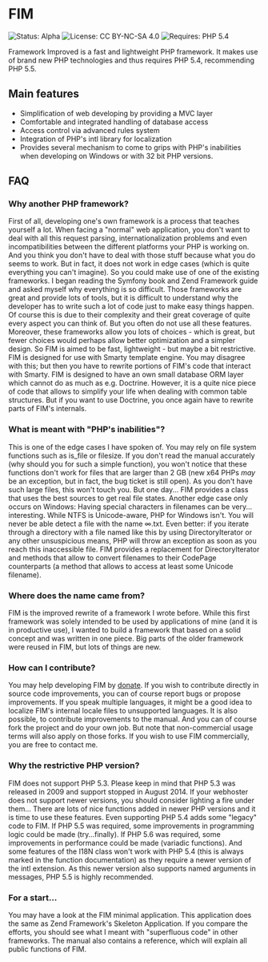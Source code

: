 # FIM #

![Status: Alpha](http://img.shields.io/badge/status-alpha-yellow.svg "Alpha")
![License: CC BY-NC-SA 4.0](http://img.shields.io/badge/license-CC%20BY--NC--SA%204.0-red.svg "CC BY-NC-SA 4.0")
![Requires: PHP 5.4](http://img.shields.io/badge/requires-PHP%205.4-orange.svg "PHP 5.4")

Framework Improved is a fast and lightweight PHP framework. It makes use of
brand new PHP technologies and thus requires PHP 5.4, recommending PHP 5.5.

## Main features ##

- Simplification of web developing by providing a MVC layer
- Comfortable and integrated handling of database access
- Access control via advanced rules system
- Integration of PHP's intl library for localization
- Provides several mechanism to come to grips with PHP's inabilities when
  developing on Windows or with 32 bit PHP versions.

## FAQ ##

### Why another PHP framework? ###
First of all, developing one's own framework is a process that teaches yourself
a lot. When facing a "normal" web application, you don't want to deal with all
this request parsing, internationalization problems and even incompatibilities
between the different platforms your PHP is working on. And you think you don't
have to deal with those stuff because what you do seems to work. But in fact,
it does not work in edge cases (which is quite everything you can't imagine).
So you could make use of one of the existing frameworks.
I began reading the Symfony book and Zend Framework guide and asked myself why
everything is so difficult. Those frameworks are great and provide lots of
tools, but it is difficult to understand why the developer has to write such a
lot of code just to make easy things happen.
Of course this is due to their complexity and their great coverage of quite
every aspect you can think of. But you often do not use all these features.
Moreover, these frameworks allow you lots of choices - which is great, but fewer
choices would perhaps allow better optimization and a simpler design.
So FIM is aimed to be fast, lightweight - but maybe a bit restrictive. FIM is
designed for use with Smarty template engine. You may disagree with this; but
then you have to rewrite portions of FIM's code that interact with Smarty.
FIM is designed to have an own small database ORM layer which cannot do as much
as e.g. Doctrine. However, it is a quite nice piece of code that allows to
simplify your life when dealing with common table structures. But if you want to
use Doctrine, you once again have to rewrite parts of FIM's internals.

### What is meant with "PHP's inabilities"? ###
This is one of the edge cases I have spoken of. You may rely on file system
functions such as is_file or filesize. If you don't read the manual accurately
(why should you for such a simple function), you won't notice that these
functions don't work for files that are larger than 2 GB (new x64 PHPs _may_ be
an exception, but in fact, the bug ticket is still open). As you don't have such
large files, this won't touch you. But one day... FIM provides a class that
uses the best sources to get real file states.
Another edge case only occurs on Windows: Having special characters in filenames
can be very... interesting. While NTFS is Unicode-aware, PHP for Windows isn't.
You will never be able detect a file with the name ∞.txt. Even better: if you
iterate through a directory with a file named like this by using
DirectoryIterator or any other unsuspicious means, PHP will throw an exception
as soon as you reach this inaccessible file. FIM provides a replacement for
DirectoryIterator and methods that allow to convert filenames to their CodePage
counterparts (a method that allows to access at least some Unicode filename).

### Where does the name came from? ###
FIM is the improved rewrite of a framework I wrote before. While this first
framework was solely intended to be used by applications of mine (and it is in
productive use), I wanted to build a framework that based on a solid concept and
was written in one piece. Big parts of the older framework were reused in FIM,
but lots of things are new.

### How can I contribute? ###
You may help developing FIM by [donate](https://www.paypal.com/cgi-bin/webscr?cmd=_s-xclick&hosted_button_id=J8369698KPE2W "donating with PayPal").
If you wish to contribute directly in source code improvements, you can of
course report bugs or propose improvements. If you speak multiple languages, it
might be a good idea to localize FIM's internal locale files to unsupported
languages. It is also possible, to contribute improvements to the manual. And
you can of course fork the project and do your own job. But note that
non-commercial usage terms will also apply on those forks. If you wish to use
FIM commercially, you are free to contact me.

### Why the restrictive PHP version? ###
FIM does not support PHP 5.3. Please keep in mind that PHP 5.3 was released in
2009 and support stopped in August 2014. If your webhoster does not support
newer versions, you should consider lighting a fire under them...
There are lots of nice functions added in newer PHP versions and it is time to
use these features.
Even supporting PHP 5.4 adds some "legacy" code to FIM. If PHP 5.5 was required,
some improvements in programming logic could be made (try...finally). If PHP 5.6
was required, some improvements in performance could be made (variadic
functions). And some features of the I18N class won't work with PHP 5.4 (this
is always marked in the function documentation) as they require a newer version
of the intl extension. As this newer version also supports named arguments in
messages, PHP 5.5 is highly recommended.

### For a start... ###
You may have a look at the FIM minimal application. This application does the
same as Zend Framework's Skeleton Application. If you compare the efforts, you
should see what I meant with "superfluous code" in other frameworks.
The manual also contains a reference, which will explain all public functions
of FIM.